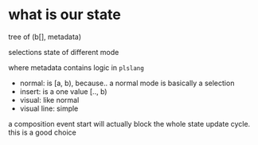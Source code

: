 # what is our state

tree of (b[], metadata)

selections state of different mode

where metadata contains logic in `plslang`

* normal: is [a, b), because.. a normal mode is basically a selection
* insert: is a one value [.., b)
* visual: like normal
* visual line: simple


a composition event start will actually block the whole state update cycle. this is a good choice

